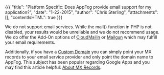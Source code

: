 {{{
  "title": "Platform Specific: Does AppFog provide email support for my application?",
  "date": "1-22-2015",
  "author": "Chris Sterling",
  "attachments": [],
  "contentIsHTML": true
}}}

<p>We do not support email services. While the mail() function in PHP is not disabled, your results would be unreliable and we do not recommend usage. We do offer the Add-On options of <a href="cloudmailin.md">CloudMailin</a> or <a href="mailgun.md">Mailgun</a> which may fulfill your email requirements.</p>
<p>Additionally, if you have a <a href="custom-domain-names.md">Custom Domain</a> you can simply point your MX records to your email service provider and only point the domain name to AppFog. This subject has been popular regarding Google Apps and you may find this article helpful: <a href="https://support.google.com/a/answer/33352?hl=en&amp;topic=2683820&amp;ctx=topic">About MX Records</a>.</p>
